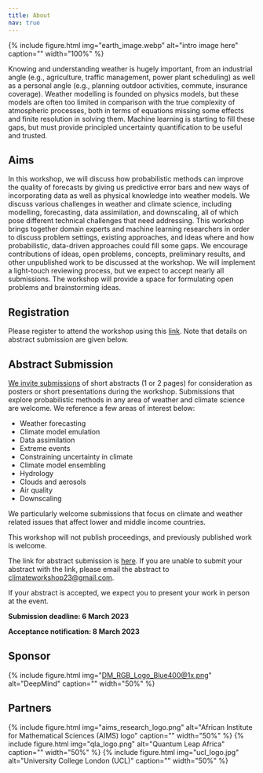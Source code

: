 ```yaml
---
title: About
nav: true
---
```


{% include figure.html img="earth_image.webp" alt="intro image here" caption="" width="100%" %}

Knowing and understanding weather is hugely important, from an industrial angle (e.g., agriculture, traffic management, power plant scheduling) as well as a personal angle (e.g., planning outdoor activities, commute, insurance coverage). Weather modelling is founded on physics models, but these models are often too limited in comparison with the true complexity of atmospheric processes, both in terms of equations missing some effects and finite resolution in solving them. Machine learning is starting to fill these gaps, but must provide principled uncertainty quantification to be useful and trusted. 

## **Aims**

In this workshop, we will discuss how probabilistic methods can improve the quality of forecasts by giving us predictive error bars and new ways of incorporating data as well as physical knowledge into weather models. We discuss various challenges in weather and climate science, including modelling, forecasting, data assimilation, and downscaling, all of which pose different technical challenges that need addressing. This workshop brings together domain experts and machine learning researchers in order to discuss problem settings, existing approaches, and ideas where and how probabilistic, data-driven approaches could fill some gaps. 
We encourage contributions of ideas, open problems, concepts, preliminary results, and other unpublished work to be discussed at the workshop. We will implement a light-touch reviewing process, but we expect to accept nearly all submissions. The workshop will provide a space for formulating open problems and brainstorming ideas. 

## **Registration**

Please register to attend the workshop using this [link](https://lu.ma/climate-workshop). Note that details on abstract submission are given below.

## **Abstract Submission**

[We invite submissions](https://docs.google.com/forms/d/e/1FAIpQLSf90Gdo0cs4STeCl1AhI4PziqLALS5ba1wz73x1j6SLyE-COA/viewform?usp=sf_link) of short abstracts (1 or 2 pages) for consideration as posters or short presentations during the workshop. Submissions that explore probabilistic methods in any area of weather and climate science are welcome. We reference a few areas of interest below:

*    Weather forecasting
*    Climate model emulation
*    Data assimilation
*    Extreme events
*    Constraining uncertainty in climate
*    Climate model ensembling
*    Hydrology
*    Clouds and aerosols
*    Air quality
*    Downscaling

We particularly welcome submissions that focus on climate and weather related issues that affect lower and middle income countries.

This workshop will not publish proceedings, and previously published work is welcome.

The link for abstract submission is [here](https://docs.google.com/forms/d/e/1FAIpQLSf90Gdo0cs4STeCl1AhI4PziqLALS5ba1wz73x1j6SLyE-COA/viewform?usp=sf_link). If you are unable to submit your abstract with the link, please email the abstract to climateworkshop23@gmail.com. 

If your abstract is accepted, we expect you to present your work in person at the event.

**Submission deadline: 6 March 2023**

**Acceptance notification: 8 March 2023**

## **Sponsor**

{% include figure.html img="DM_RGB_Logo_Blue400@1x.png" alt="DeepMind" caption="" width="50%" %}

## **Partners**

{% include figure.html img="aims_research_logo.png" alt="African Institute for Mathematical Sciences (AIMS) logo" caption="" width="50%" %}
{% include figure.html img="qla_logo.png" alt="Quantum Leap Africa" caption="" width="50%" %}
{% include figure.html img="ucl_logo.jpg" alt="University College London (UCL)" caption="" width="50%" %}
